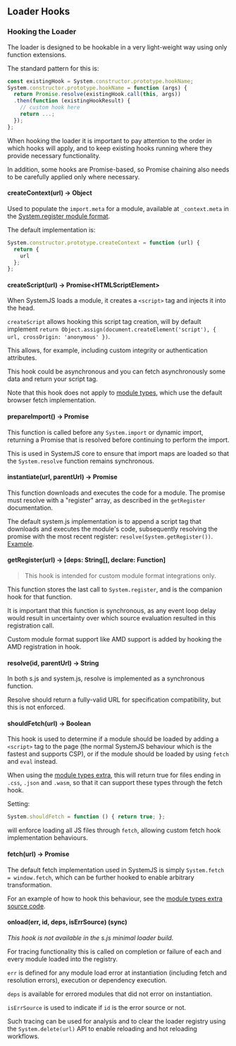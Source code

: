## Loader Hooks

### Hooking the Loader

The loader is designed to be hookable in a very light-weight way using only function extensions.

The standard pattern for this is:

```js
const existingHook = System.constructor.prototype.hookName;
System.constructor.prototype.hookName = function (args) {
  return Promise.resolve(existingHook.call(this, args))
  .then(function (existingHookResult) {
    // custom hook here
    return ...;
  });
};
```

When hooking the loader it is important to pay attention to the order in which hooks will apply, and to keep existing hooks running where they provide necessary functionality.

In addition, some hooks are Promise-based, so Promise chaining also needs to be carefully applied only where necessary.

#### createContext(url) -> Object

Used to populate the `import.meta` for a module, available at `_context.meta` in the [System.register module format](system-register.md).

The default implementation is:

```js
System.constructor.prototype.createContext = function (url) {
  return {
    url
  };
};
```

#### createScript(url) -> Promise\<HTMLScriptElement>

When SystemJS loads a module, it creates a `<script>` tag and injects it into the head.

`createScript` allows hooking this script tag creation, will by default implement `return Object.assign(document.createElement('script'), { url, crossOrigin: 'anonymous' })`.

This allows, for example, including custom integrity or authentication attributes.

This hook could be asynchronous and you can fetch asynchronously some data and return your script tag.

Note that this hook does not apply to [module types](module-types.md), which use the default browser fetch implementation.

#### prepareImport() -> Promise

This function is called before any `System.import` or dynamic import, returning a Promise that is resolved before continuing to perform the import.

This is used in SystemJS core to ensure that import maps are loaded so that the `System.resolve` function remains synchronous.

#### instantiate(url, parentUrl) -> Promise

This function downloads and executes the code for a module. The promise must resolve with a "register" array, as described in the `getRegister` documentation.

The default system.js implementation is to append a script tag that downloads and executes the module's code, subsequently resolving the promise with the most recent register: `resolve(System.getRegister())`. [Example](https://github.com/systemjs/systemjs/blob/master/src/features/script-load.js).

#### getRegister(url) -> [deps: String[], declare: Function]

> This hook is intended for custom module format integrations only.

This function stores the last call to `System.register`, and is the companion hook for that function.

It is important that this function is synchronous, as any event loop delay would result in uncertainty over which source evaluation
resulted in this registration call.

Custom module format support like AMD support is added by hooking the AMD registration in hook.

#### resolve(id, parentUrl) -> String

In both s.js and system.js, resolve is implemented as a synchronous function.

Resolve should return a fully-valid URL for specification compatibility, but this is not enforced.

#### shouldFetch(url) -> Boolean

This hook is used to determine if a module should be loaded by adding a `<script>` tag to the page (the normal SystemJS behaviour which is the fastest and supports CSP), or if the module should be loaded by using `fetch` and `eval` instead.

When using the [module types extra](./module-types.md), this will return true for files ending in `.css`, `.json` and `.wasm`,
so that it can support these types through the fetch hook.

Setting:

```js
System.shouldFetch = function () { return true; };
```

will enforce loading all JS files through `fetch`, allowing custom fetch hook implementation behaviours.

#### fetch(url) -> Promise<Response>

The default fetch implementation used in SystemJS is simply `System.fetch = window.fetch`, which can be further hooked to enable
arbitrary transformation.

For an example of how to hook this behaviour, see the [module types extra source code](../src/extras/module-types.js).

#### onload(err, id, deps, isErrSource) (sync)

_This hook is not available in the s.js minimal loader build._

For tracing functionality this is called on completion or failure of each and every module loaded into the registry.

`err` is defined for any module load error at instantiation (including fetch and resolution errors), execution or dependency execution.

`deps` is available for errored modules that did not error on instantiation.

`isErrSource` is used to indicate if `id` is the error source or not.

Such tracing can be used for analysis and to clear the loader registry using the `System.delete(url)` API to enable reloading and hot reloading workflows.

